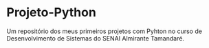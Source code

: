 # Projeto-Python
Um repositório dos meus primeiros projetos com Pyhton no curso de Desenvolvimento de Sistemas do SENAI Almirante Tamandaré.
